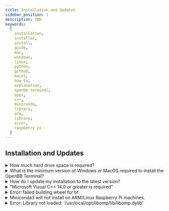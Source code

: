 ```yaml
---
title: Installation and Updates
sidebar_position: 1
description: TBD
keywords:
  [
    installation,
    installer,
    install,
    guide,
    mac,
    windows,
    linux,
    python,
    github,
    macos,
    how to,
    explanation,
    openbb terminal,
    pypi,
    c++,
    miniconda,
    library,
    arm,
    library,
    error,
    raspberry pi
  ]
---
```


## Installation and Updates

<details><summary>How much hard drive space is required?</summary>

An installation will use approximately 4-5 GB of space, with additional storage required for optional machine learning models.

</details>

<details><summary>What is the minimum version of Windows or MacOS required to install the OpenBB Terminal?</summary>

The OpenBB Terminal installation packages are compatible with:

- Windows 10 or later.
- MacOS Monterey or later.

**Note:** Machines which are not compatible with the installer packages may be able to install from the source code.

</details>

<details><summary>How do I update my installation to the latest version?</summary>

The terminal is constantly being updated with new features and bug fixes. The process for updating will vary by the installation type:

- As of version 2.4.1, the Windows installer has an option for uninstalling the existing prior to updating.
- For other installer versions, uninstall the previous version (uninstall.exe for Windows, delete the Application folder on MacOS); then, download the latest version and reinstall. User settings and data will remain.
- For a `pip` installation, when a new version is published: `pip install -U openbb[all]`
- Upgrade a cloned version of the GitHub repo with:

```console
git fetch
git pull
poetry install -E all
```

**Notes:** If the cloned repository is a fork, pull from: `git pull origin main` or `git pull origin develop`. If there are changes locally to the files that conflict with the incoming changes from GitHub, stash them before pulling from main with `git stash`.

</details>

<details><summary>"Microsoft Visual C++ 14.0 or greater is required"</summary>

Download and install [C++ Build Tools](https://visualstudio.microsoft.com/visual-cpp-build-tools/), restart the machine, then try again.

</details>

<details><summary>Error: failed building wheel for bt</summary>

There may be an additional message that is printed from this error, stating: "Microsoft Visual C++ 14.0 or greater is required. Get it with "Microsoft C++ Build Tools".

Download and install it. [https://visualstudio.microsoft.com/visual-cpp-build-tools/](https://visualstudio.microsoft.com/visual-cpp-build-tools/)

Mac and Linux users may also encounter a similar error because a C++ compiler is not installed. Install Homebrew:

```console
/bin/bash -c "$(curl -fsSL https://raw.githubusercontent.com/Homebrew/install/HEAD/install.sh)"
```

Then run:

```console
brew install gcc
brew install cmake
```

</details>

<details><summary>Miniconda3 will not install on ARM/Linux Raspberry Pi machines.</summary>

Refer to this issue on the Conda [GitHub](https://github.com/conda/conda/issues/10723) page.

</details>

<details><summary>Error: Library not loaded: '/usr/local/opt/libomp/lib/libomp.dylib'</summary>

This error is resolved by installing libomp from Homebrew:

```console
brew install libomp
```

</details>

